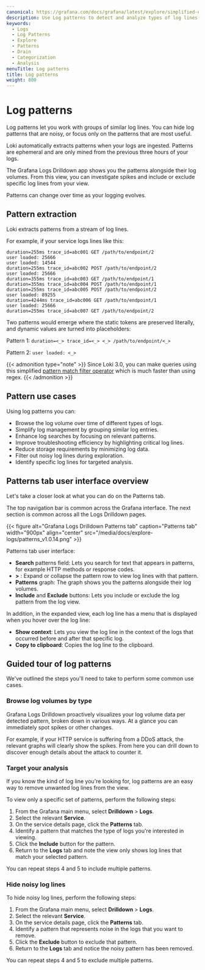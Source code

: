 ```yaml
---
canonical: https://grafana.com/docs/grafana/latest/explore/simplified-exploration/logs/patterns/
description: Use Log patterns to detect and analyze types of log lines.
keywords:
  - Logs
  - Log Patterns
  - Explore
  - Patterns
  - Drain
  - Categorization
  - Analysis
menuTitle: Log patterns
title: Log patterns
weight: 800
---
```


# Log patterns

Log patterns let you work with groups of similar log lines. You can hide log patterns that are noisy, or focus only on the patterns that are most useful.

Loki automatically extracts patterns when your logs are ingested. Patterns are ephemeral and are only mined from the previous three hours of your logs.

The Grafana Logs Drilldown app shows you the patterns alongside their log volumes. From this view, you can investigate spikes and include or exclude specific log lines from your view.

Patterns can change over time as your logging evolves.

## Pattern extraction

Loki extracts patterns from a stream of log lines.

For example, if your service logs lines like this:

```console
duration=255ms trace_id=abc001 GET /path/to/endpoint/2
user loaded: 25666
user loaded: 14544
duration=255ms trace_id=abc002 POST /path/to/endpoint/2
user loaded: 25666
duration=355ms trace_id=abc003 GET /path/to/endpoint/1
duration=355ms trace_id=abc004 POST /path/to/endpoint/1
duration=255ms trace_id=abc005 POST /path/to/endpoint/2
user loaded: 89255
duration=4244ms trace_id=abc006 GET /path/to/endpoint/1
user loaded: 25666
duration=255ms trace_id=abc007 GET /path/to/endpoint/2
```

Two patterns would emerge where the static tokens are preserved literally, and dynamic values are turned into placeholders:

Pattern 1: `duration=<_> trace_id=<_> <_> /path/to/endpoint/<_>`

Pattern 2: `user loaded: <_>`

{{< admonition type="note" >}}
Since Loki 3.0, you can make queries using this simplified [pattern match filter operator](https://grafana.com/docs/loki/latest/query/#pattern-match-filter-operators) which is much faster than using regex.
{{< /admonition >}}

## Pattern use cases

Using log patterns you can:

- Browse the log volume over time of different types of logs.
- Simplify log management by grouping similar log entries.
- Enhance log searches by focusing on relevant patterns.
- Improve troubleshooting efficiency by highlighting critical log lines.
- Reduce storage requirements by minimizing log data.
- Filter out noisy log lines during exploration.
- Identify specific log lines for targeted analysis.

## Patterns tab user interface overview

Let's take a closer look at what you can do on the Patterns tab.

The top navigation bar is common across the Grafana interface.
The next section is common across all the Logs Drilldown pages.

<!-- Make updating the screenshots easier by putting the Logs Drilldown version in the file name. This lets everyone know the last time the screenshots were updated.-->

{{< figure alt="Grafana Logs Drilldown Patterns tab" caption="Patterns tab" width="900px" align="center" src="/media/docs/explore-logs/patterns_v1.0.14.png" >}}

Patterns tab user interface:

- **Search** patterns field: Lets you search for text that appears in patterns, for example HTTP methods or response codes.
- **>** : Expand or collapse the pattern row to view log lines with that pattern.
- **Patterns** graph: The graph shows you the patterns alongside their log volumes.
- **Include** and **Exclude** buttons: Lets you include or exclude the log pattern from the log view.

In addition, in the expanded view, each log line has a menu that is displayed when you hover over the log line:

- **Show context**: Lets you view the log line in the context of the logs that occurred before and after that specific log.
- **Copy to clipboard**: Copies the log line to the clipboard.

## Guided tour of log patterns

We've outlined the steps you'll need to take to perform some common use cases.

### Browse log volumes by type

Grafana Logs Drilldown proactively visualizes your log volume data per detected pattern, broken down in various ways. At a glance you can immediately spot spikes or other changes.

For example, if your HTTP service is suffering from a DDoS attack, the relevant graphs will clearly show the spikes. From here you can drill down to discover enough details about the attack to counter it.

### Target your analysis

If you know the kind of log line you're looking for, log patterns are an easy way to remove unwanted log lines from the view.

To view only a specific set of patterns, perform the following steps:

1. From the Grafana main menu, select **Drilldown** > **Logs**.
1. Select the relevant **Service**.
1. On the service details page, click the **Patterns** tab.
1. Identify a pattern that matches the type of logs you're interested in viewing.
1. Click the **Include** button for the pattern.
1. Return to the **Logs** tab and note the view only shows log lines that match your selected pattern.

You can repeat steps 4 and 5 to include multiple patterns.

### Hide noisy log lines

To hide noisy log lines, perform the following steps:

1. From the Grafana main menu, select **Drilldown** > **Logs**.
1. Select the relevant **Service**.
1. On the service details page, click the **Patterns** tab.
1. Identify a pattern that represents noise in the logs that you want to remove.
1. Click the **Exclude** button to exclude that pattern.
1. Return to the **Logs** tab and notice the noisy pattern has been removed.

You can repeat steps 4 and 5 to exclude multiple patterns.
